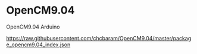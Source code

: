 # OpenCM9.04
OpenCM9.04 Arduino 


https://raw.githubusercontent.com/chcbaram/OpenCM9.04/master/package_opencm9.04_index.json


